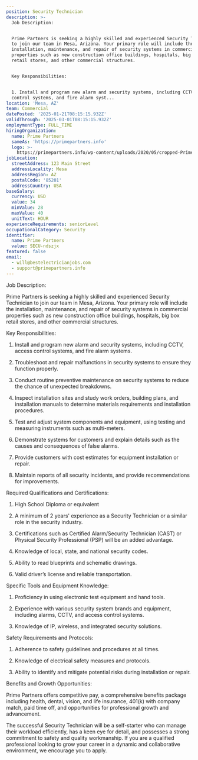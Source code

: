 ```yaml
---
position: Security Technician
description: >-
  Job Description:


  Prime Partners is seeking a highly skilled and experienced Security Technician
  to join our team in Mesa, Arizona. Your primary role will include the
  installation, maintenance, and repair of security systems in commercial
  properties such as new construction office buildings, hospitals, big box
  retail stores, and other commercial structures. 


  Key Responsibilities: 


  1. Install and program new alarm and security systems, including CCTV, access
  control systems, and fire alarm syst...
location: 'Mesa, AZ'
team: Commercial
datePosted: '2025-01-21T08:15:15.932Z'
validThrough: '2025-03-01T08:15:15.932Z'
employmentType: FULL_TIME
hiringOrganization:
  name: Prime Partners
  sameAs: 'https://primepartners.info'
  logo: >-
    https://primepartners.info/wp-content/uploads/2020/05/cropped-Prime-Partners-Logo-NO-BG-1-1.png
jobLocation:
  streetAddress: 123 Main Street
  addressLocality: Mesa
  addressRegion: AZ
  postalCode: '85201'
  addressCountry: USA
baseSalary:
  currency: USD
  value: 34
  minValue: 28
  maxValue: 40
  unitText: HOUR
experienceRequirements: seniorLevel
occupationalCategory: Security
identifier:
  name: Prime Partners
  value: SECU-ndszjx
featured: false
email:
  - will@bestelectricianjobs.com
  - support@primepartners.info
---
```




Job Description:

Prime Partners is seeking a highly skilled and experienced Security Technician to join our team in Mesa, Arizona. Your primary role will include the installation, maintenance, and repair of security systems in commercial properties such as new construction office buildings, hospitals, big box retail stores, and other commercial structures. 

Key Responsibilities: 

1. Install and program new alarm and security systems, including CCTV, access control systems, and fire alarm systems. 

2. Troubleshoot and repair malfunctions in security systems to ensure they function properly.

3. Conduct routine preventive maintenance on security systems to reduce the chance of unexpected breakdowns.

4. Inspect installation sites and study work orders, building plans, and installation manuals to determine materials requirements and installation procedures.

5. Test and adjust system components and equipment, using testing and measuring instruments such as multi-meters.

6. Demonstrate systems for customers and explain details such as the causes and consequences of false alarms.

7. Provide customers with cost estimates for equipment installation or repair.

8. Maintain reports of all security incidents, and provide recommendations for improvements.

Required Qualifications and Certifications:

1. High School Diploma or equivalent

2. A minimum of 2 years' experience as a Security Technician or a similar role in the security industry.

3. Certifications such as Certified Alarm/Security Technician (CAST) or Physical Security Professional (PSP) will be an added advantage.

4. Knowledge of local, state, and national security codes.

5. Ability to read blueprints and schematic drawings.

6. Valid driver’s license and reliable transportation.

Specific Tools and Equipment Knowledge:

1. Proficiency in using electronic test equipment and hand tools.

2. Experience with various security system brands and equipment, including alarms, CCTV, and access control systems.

3. Knowledge of IP, wireless, and integrated security solutions.

Safety Requirements and Protocols:

1. Adherence to safety guidelines and procedures at all times.

2. Knowledge of electrical safety measures and protocols.

3. Ability to identify and mitigate potential risks during installation or repair.

Benefits and Growth Opportunities:

Prime Partners offers competitive pay, a comprehensive benefits package including health, dental, vision, and life insurance, 401(k) with company match, paid time off, and opportunities for professional growth and advancement.

The successful Security Technician will be a self-starter who can manage their workload efficiently, has a keen eye for detail, and possesses a strong commitment to safety and quality workmanship. If you are a qualified professional looking to grow your career in a dynamic and collaborative environment, we encourage you to apply.
